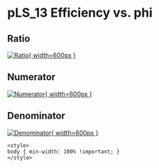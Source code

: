 # pLS_13 Efficiency vs. phi

## Ratio

[![Ratio](../mtv/var/pLS_13_eff_phi.png){ width=600px }](../mtv/var/pLS_13_eff_phi.pdf)

## Numerator

[![Numerator](../mtv/num/pLS_13_eff_phi_num.png){ width=600px }](../mtv/num/pLS_13_eff_phi_num.pdf)

## Denominator

[![Denominator](../mtv/den/pLS_13_eff_phi_den.png){ width=600px }](../mtv/den/pLS_13_eff_phi_den.pdf)


``` {=html}
<style>
body { min-width: 100% !important; }
</style>
```
